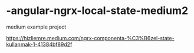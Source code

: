 # -angular-ngrx-local-state-medium2
medium example project

https://hizliemre.medium.com/ngrx-componenta-%C3%B6zel-state-kullanmak-1-41384bf89d2f
